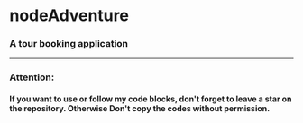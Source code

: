 # nodeAdventure

### A tour booking application 

<hr/>

### Attention:

#### If you want to use or follow my code blocks, don't forget to leave a star on the repository. Otherwise Don't copy the codes without permission. 
